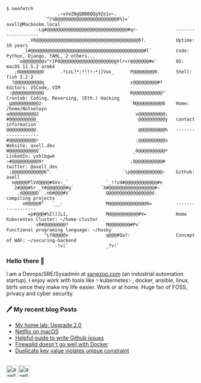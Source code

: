 
```console
$ neofetch
                   .~vVeZNgQBBBQQg9Ze1v~.                   
              `^}%B@@@@@@@@@@@@@@@@@@@@@@8%}=`                 axell@Macbookm.local 
           -Lq#@@@@@@@@@@@@@@@@@@@@@@@@@@@@@@#qr-              -------------------
        .V0@@@@@@@@@@@@@@@@@@@@@@@@@@@@@@@@@@@@@@0?.           Uptime: 10 years
      _l#@@@@@@@@@@@@@@@@@@@@@@@@@@@@@@@@@@@@@@@@@@#l`         Code: Python, Django, YAML, 2 others...
    `o@@@@@@@@v^r}P0@@@@@@@@@@@@@@@@@@@@ghlr<r@@@@@@@#o`       OS: macOS 11.5.2 arm64 
   ;0@@@@@@@@0      .?szL?*;!!!!~*|]Vox_      P@@@@@@@@0.      Shell: fish 3.2.2 
  ?@@@@@@@@@@q                                z@@@@@@@@@#?     Editors: VSCode, VIM
 :@@@@@@@@@@@Q                                R@@@@@@@@@@@"    Crontab: Coding, Reversing, (Eth.) Hacking
_g@@@@@@@@@@2-                                `M@@@@@@@@@@0    Home: /home/Notselwyn
a@@@@@@@@@@2                                    v@@@@@@@@@@;    
#@@@@@@@@@@_                                     @@@@@@@@@@y   contact information
@@@@@@@@@@@.                                     @@@@@@@@@@%   -------------------
#@@@@@@@@@@r                                    :@@@@@@@@@@s   Website: axell.dev
W@@@@@@@@@@Q`                                  _0@@@@@@@@@@*   LinkedIn: yxhlbgwk
~#@@@@@@@@@@9!                                ,Q@@@@@@@@@@#    twitter: @axell_dev
 ;@@@@@@@@@@@@6^.                          `\p@@@@@@@@@@@@~    Github: axell
  n@@@@@PlVd@@@@#6Vv~_`              `_!?zd#@@@@@@@@@@@@#n     
   2#@@@#hr _Y#@@@@@@@#q`          `X#@@@@@@@@@@@@@@@@@#~      
    .d@@@@@D` .n6#@@@#V`             Q@@@@@@@@@@@@@@@@d.       compiling projects
      x0@@@@0^   `__-                M@@@@@@@@@@@@@@0=         ------------------
        =p#@@@#%Il]]L1,              M@@@@@@@@@@@#V=           Home Kuberentes Cluster: ~/home-cluster
          `vR#@@@@@@@@?              M@@@@@@@@#Pv`             Functional programing language: ~/husky
              "Lf8@@@@v              q@@@#Qa?:                 Concept of WAF: ~/securing-backend
                  -!v|`              _?v!`                     
```

### Hello there 👋

I am a Devops/SRE/Sysadmin at [sanezoo.com](https://sanezoo.com) (an industrial automation startup). I enjoy work with tools like ✨kubernetes✨, docker, ansible, linux, btrfs since they make my life easier. Work or at home. Huge fan of FOSS, privacy and cyber security.


### 🖊 My recent blog Posts
<!--START_SECTION:feed-->
* [My home lab: Upgrade 2.0](https:&#x2F;&#x2F;axell.dev&#x2F;my-home-lab&#x2F;)
* [Netflix on macOS](https:&#x2F;&#x2F;axell.dev&#x2F;netlifx-on-macos&#x2F;)
* [Helpful guide to write Github issues](https:&#x2F;&#x2F;axell.dev&#x2F;how-to-write-github-issue&#x2F;)
* [Firewalld doesn&#39;t go well with Docker](https:&#x2F;&#x2F;axell.dev&#x2F;how-run-firewalld-with-docker&#x2F;)
* [Duplicate key value violates unique constraint](https:&#x2F;&#x2F;axell.dev&#x2F;database&#x2F;)
<!--END_SECTION:feed-->


<!-- ![Visitors since 12/06/2021](https://visitor-badge.glitch.me/badge?page_id=axeII.github.readme) -->
<br>
<a href="https://twitter.com/axeII_dev">
  <img align="left" alt="axell" width="30" height="30" src="https://cdn.jsdelivr.net/npm/simple-icons@v3/icons/twitter.svg" />
</a>
<a href="https://linkedin.com/in/yxhlbgwk" target="blank"><img align="center" src="https://cdn.jsdelivr.net/npm/simple-icons@3.0.1/icons/linkedin.svg" alt="axell" height="30" width="30" />
</a>








